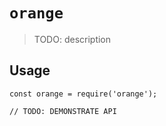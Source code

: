 # `orange`

> TODO: description

## Usage

```
const orange = require('orange');

// TODO: DEMONSTRATE API
```
